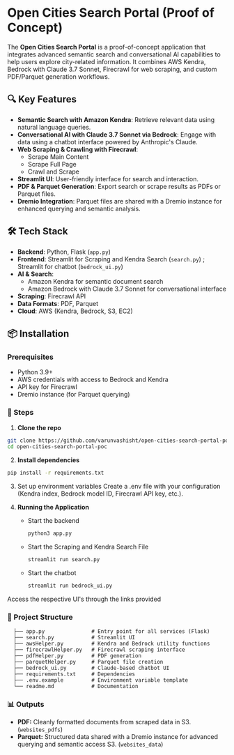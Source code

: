 # Open Cities Search Portal (Proof of Concept)

The **Open Cities Search Portal** is a proof-of-concept application that integrates advanced semantic search and conversational AI capabilities to help users explore city-related information. It combines AWS Kendra, Bedrock with Claude 3.7 Sonnet, Firecrawl for web scraping, and custom PDF/Parquet generation workflows.

## 🔍 Key Features

- **Semantic Search with Amazon Kendra**: Retrieve relevant data using natural language queries.
- **Conversational AI with Claude 3.7 Sonnet via Bedrock**: Engage with data using a chatbot interface powered by Anthropic's Claude.
- **Web Scraping & Crawling with Firecrawl**:
  - Scrape Main Content
  - Scrape Full Page
  - Crawl and Scrape
- **Streamlit UI**: User-friendly interface for search and interaction.
- **PDF & Parquet Generation**: Export search or scrape results as PDFs or Parquet files.
- **Dremio Integration**: Parquet files are shared with a Dremio instance for enhanced querying and semantic analysis.

## 🛠 Tech Stack

- **Backend**: Python, Flask (`app.py`)
- **Frontend**: Streamlit for Scraping and Kendra Search (`search.py`) ; Streamlit for chatbot (`bedrock_ui.py`)
- **AI & Search**:
  - Amazon Kendra for semantic document search
  - Amazon Bedrock with Claude 3.7 Sonnet for conversational interface
- **Scraping**: Firecrawl API
- **Data Formats**: PDF, Parquet
- **Cloud**: AWS (Kendra, Bedrock, S3, EC2)

## 📦 Installation

### Prerequisites

- Python 3.9+
- AWS credentials with access to Bedrock and Kendra
- API key for Firecrawl
- Dremio instance (for Parquet querying)

### 🚀 Steps

1. **Clone the repo**

```bash
git clone https://github.com/varunvashisht/open-cities-search-portal-poc.git
cd open-cities-search-portal-poc
```

2. **Install dependencies**

```bash
pip install -r requirements.txt
```

3. Set up environment variables
   Create a .env file with your configuration (Kendra index, Bedrock model ID, Firecrawl API key, etc.).

4. **Running the Application**
   - Start the backend
     ```bash
     python3 app.py
     ```
   - Start the Scraping and Kendra Search File
     ```bash
     streamlit run search.py
     ```
   - Start the chatbot
     ```bash
     streamlit run bedrock_ui.py
     ```
  Access the respective UI's through the links provided

  ### 📂 Project Structure
```plaintext
  ├── app.py               # Entry point for all services (Flask)
  ├── search.py            # Streamlit UI
  ├── awsHelper.py         # Kendra and Bedrock utility functions
  ├── firecrawlHelper.py   # Firecrawl scraping interface
  ├── pdfHelper.py         # PDF generation
  ├── parquetHelper.py     # Parquet file creation
  ├── bedrock_ui.py        # Claude-based chatbot UI
  ├── requirements.txt     # Dependencies
  ├── .env.example         # Environment variable template
  └── readme.md            # Documentation
```

 ### 📊 Outputs
 - **PDF:** Cleanly formatted documents from scraped data in S3. (`websites_pdfs`)
 - **Parquet:** Structured data shared with a Dremio instance for advanced querying and semantic access S3. (`websites_data`)

